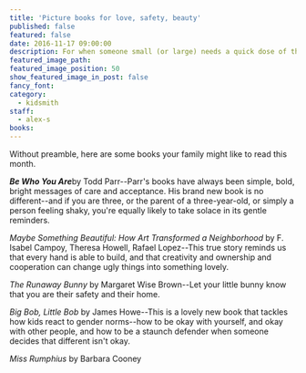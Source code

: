 ```yaml
---
title: 'Picture books for love, safety, beauty'
published: false
featured: false
date: 2016-11-17 09:00:00
description: For when someone small (or large) needs a quick dose of the good in this world.
featured_image_path:
featured_image_position: 50
show_featured_image_in_post: false
fancy_font:
category:
  - kidsmith
staff:
  - alex-s
books:
---
```



Without preamble, here are some books your family might like to read this month.

***Be Who You Are***by Todd Parr--Parr's books have always been simple, bold, bright messages of care and acceptance. His brand new book is no different--and if you are three, or the parent of a three-year-old, or simply a person feeling shaky, you're equally likely to take solace in its gentle reminders.

*Maybe Something Beautiful: How Art Transformed a Neighborhood* by F. Isabel Campoy, Theresa Howell, Rafael Lopez--This true story reminds us that every hand is able to build, and that creativity and ownership and cooperation can change ugly things into something lovely.

*The Runaway Bunny* by Margaret Wise Brown--Let your little bunny know that you are their safety and their home.

*Big Bob, Little Bob* by James Howe--This is a lovely new book that tackles how kids react to gender norms--how to be okay with yourself, and okay with other people, and how to be a staunch defender when someone decides that different isn't okay.

*Miss Rumphius* by Barbara Cooney